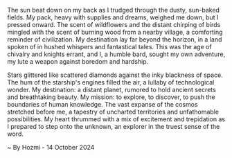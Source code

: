 
The sun beat down on my back as I trudged through the dusty, sun-baked fields. My pack, heavy with supplies and dreams, weighed me down, but I pressed onward. The scent of wildflowers and the distant chirping of birds mingled with the scent of burning wood from a nearby village, a comforting reminder of civilization. My destination lay far beyond the horizon, in a land spoken of in hushed whispers and fantastical tales. This was the age of chivalry and knights errant, and I, a humble bard, sought my own adventure, my lute a weapon against boredom and hardship.

Stars glittered like scattered diamonds against the inky blackness of space. The hum of the starship's engines filled the air, a lullaby of technological wonder. My destination: a distant planet, rumored to hold ancient secrets and breathtaking beauty. My mission: to explore, to discover, to push the boundaries of human knowledge. The vast expanse of the cosmos stretched before me, a tapestry of uncharted territories and unfathomable possibilities. My heart thrummed with a mix of excitement and trepidation as I prepared to step onto the unknown, an explorer in the truest sense of the word. 

~ By Hozmi - 14 October 2024
